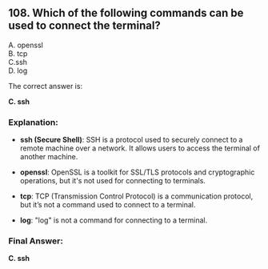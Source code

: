 ## 108. Which of the following commands can be used to connect the terminal?
A. openssl  
B. tcp  
C.ssh  
D. log  

The correct answer is:

**C. ssh**

### **Explanation:**

- **ssh (Secure Shell)**: SSH is a protocol used to securely connect to a remote machine over a network. It allows users to access the terminal of another machine.

- **openssl**: OpenSSL is a toolkit for SSL/TLS protocols and cryptographic operations, but it's not used for connecting to terminals.

- **tcp**: TCP (Transmission Control Protocol) is a communication protocol, but it’s not a command used to connect to a terminal.

- **log**: "log" is not a command for connecting to a terminal.

### **Final Answer:**
**C. ssh**
